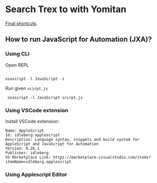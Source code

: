 # Search Trex to with Yomitan

[Final shortcuts](https://www.icloud.com/shortcuts/98df5bccbbdf4b64b86d09ee49868315).
## How to run JavaScript for Automation (JXA)?

### Using CLI 

Open REPL

```shell

osascript -l JavaScript -i

```

Run given `scirpt.js`

``` shell
 osascript -l JavaScript scirpt.js

```


### Using VSCode extension

Install VSCode extension:
```
Name: AppleScript
Id: idleberg.applescript
Description: Language syntax, snippets and build system for AppleScript and JavaScript for Automation
Version: 0.26.1
Publisher: idleberg
VS Marketplace Link: https://marketplace.visualstudio.com/items?itemName=idleberg.applescript
```

### Using Applescript Editor
